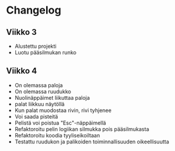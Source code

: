 # Changelog

## Viikko 3

 - Alustettu projekti
 - Luotu pääsilmukan runko

## Viikko 4

 - On olemassa paloja
 - On olemassa ruudukko
 - Nuolinäppäimet liikuttaa paloja
 - palat liikkuu näytöllä
 - Kun palat muodostaa rivin, rivi tyhjenee
 - Voi saada pisteitä
 - Pelistä voi poistua "Esc"-näppäimellä
 - Refaktoroitu pelin logiikan silmukka pois pääsilmukasta
 - Refaktoroitu koodia tyyliseikoiltaan
 - Testattu ruudukon ja palikoiden toiminnallisuuden oikeellisuutta